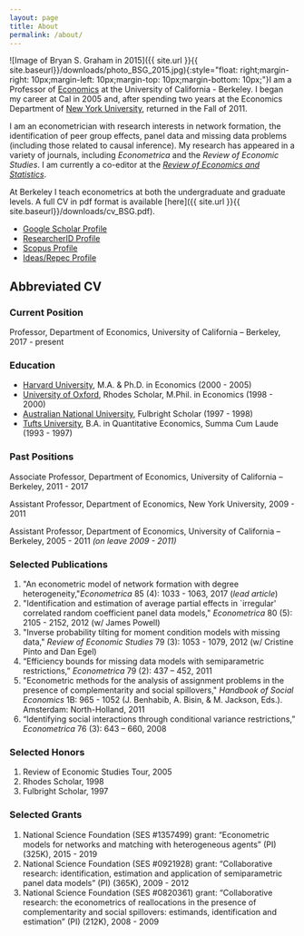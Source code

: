 ```yaml
---
layout: page
title: About
permalink: /about/
---
```

![Image of Bryan S. Graham in 2015]({{ site.url }}{{ site.baseurl}}/downloads/photo_BSG_2015.jpg){:style="float: right;margin-right: 10px;margin-left: 10px;margin-top: 10px;margin-bottom: 10px;"}I am a Professor of [Economics](https://www.econ.berkeley.edu/) at the University of California - Berkeley. I began my career at Cal in 2005 and, after spending two years at the Economics Department of [New York University](http://econ.as.nyu.edu/page/home), returned in the Fall of 2011.

I am an econometrician with research interests in network formation, the identification of peer group effects, panel data and missing data problems (including those related to causal inference). My research has appeared in a variety of journals, including _Econometrica_ and the _Review of Economic Studies_. I am currently a co-editor at the [_Review of Economics and Statistics_](http://www.mitpressjournals.org/loi/rest).

At Berkeley I teach econometrics at both the undergraduate and graduate levels. A full CV in pdf format is available [here]({{ site.url }}{{ site.baseurl}}/downloads/cv_BSG.pdf).

* [Google Scholar Profile](https://scholar.google.com/citations?user=ff5UvfQAAAAJ&hl=en)
* [ResearcherID Profile](http://www.researcherid.com/rid/H-4515-2011)
* [Scopus Profile](http://www.scopus.com/authid/detail.uri?authorId=8221099400)
* [Ideas/Repec Profile](https://ideas.repec.org/e/pgr95.html)

## Abbreviated CV

### Current Position
Professor, Department of Economics, University of California – Berkeley, 2017 - present

### Education
* [Harvard University](http://economics.harvard.edu/), M.A. & Ph.D. in Economics (2000 - 2005)
* [University of Oxford](http://www.economics.ox.ac.uk/), Rhodes Scholar, M.Phil. in Economics (1998 - 2000)
* [Australian National University](http://www.anu.edu.au/), Fulbright Scholar (1997 - 1998)
* [Tufts University](http://ase.tufts.edu/economics/), B.A. in Quantitative Economics, Summa Cum Laude (1993 - 1997)

### Past Positions
Associate Professor, Department of Economics, University of California – Berkeley, 2011 - 2017

Assistant Professor, Department of Economics, New York University, 2009 - 2011

Assistant Professor, Department of Economics, University of California – Berkeley, 2005 - 2011 _(on leave 2009 - 2011)_

### Selected Publications
1. "An econometric model of network formation with degree heterogeneity,"_Econometrica_ 85 (4): 1033 - 1063, 2017 (_lead article_)
2. "Identification and estimation of average partial effects in `irregular' correlated random coefficient panel data models," _Econometrica_ 80 (5): 2105 - 2152, 2012 (w/ James Powell)
3. "Inverse probability tilting for moment condition models with missing data," _Review of Economic Studies_ 79 (3): 1053 - 1079, 2012 (w/ Cristine Pinto and Dan Egel) 
4. “Efficiency bounds for missing data models with semiparametric restrictions,” _Econometrica_ 79 (2): 437 – 452, 2011
5. "Econometric methods for the analysis of assignment problems in the presence of complementarity and social spillovers," _Handbook of Social Economics_ 1B: 965 - 1052 (J. Benhabib, A. Bisin, & M. Jackson, Eds.). Amsterdam: North-Holland, 2011
5. “Identifying social interactions through conditional variance restrictions,” _Econometrica_ 76 (3): 643 – 660, 2008

### Selected Honors
1. Review of Economic Studies Tour, 2005
2. Rhodes Scholar, 1998
2. Fulbright Scholar, 1997

### Selected Grants
1. National Science Foundation (SES #1357499) grant: “Econometric
models for networks and matching with heterogeneous agents” (PI)
(325K), 2015 - 2019
2. National Science Foundation (SES #0921928) grant: “Collaborative
research: identification, estimation and application of semiparametric
panel data models” (PI) (365K), 2009 - 2012
3. National Science Foundation (SES #0820361) grant: “Collaborative
research: the econometrics of reallocations in the presence of
complementarity and social spillovers: estimands, identification and
estimation” (PI) (212K), 2008 - 2009
